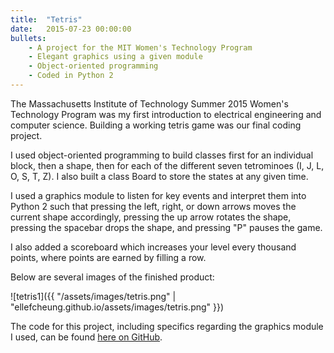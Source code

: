 ```yaml
---
title:  "Tetris"
date:   2015-07-23 00:00:00
bullets:
    - A project for the MIT Women's Technology Program
    - Elegant graphics using a given module
    - Object-oriented programming
    - Coded in Python 2
---
```

The Massachusetts Institute of Technology Summer 2015 Women's Technology Program was my first introduction to electrical engineering and computer science. Building a working tetris game was our final coding project.

I used object-oriented programming to build classes first for an individual block, then a shape, then for each of the different seven tetrominoes (I, J, L, O, S, T, Z). I also built a class Board to store the states at any given time.

I used a graphics module to listen for key events and interpret them into Python 2 such that pressing the left, right, or down arrows moves the current shape accordingly, pressing the up arrow rotates the shape, pressing the spacebar drops the shape, and pressing "P" pauses the game.

I also added a scoreboard which increases your level every thousand points, where points are earned by filling a row.

Below are several images of the finished product:

![tetris1]({{ "/assets/images/tetris.png" | "ellefcheung.github.io/assets/images/tetris.png" }})


The code for this project, including specifics regarding the graphics module I used, can be found [here on GitHub](https://github.com/ellefcheung/tetris).